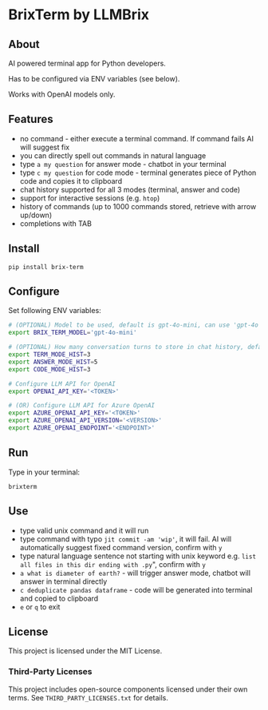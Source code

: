 # BrixTerm by LLMBrix

## About

AI powered terminal app for Python developers.

Has to be configured via ENV variables (see below).

Works with OpenAI models only.

## Features

- no command - either execute a terminal command. If command fails AI will suggest fix
- you can directly spell out commands in natural language
- type `a my question` for answer mode - chatbot in your terminal
- type `c my question` for code mode - terminal generates piece of Python code and copies it to clipboard
- chat history supported for all 3 modes (terminal, answer and code)
- support for interactive sessions (e.g. `htop`)
- history of commands (up to 1000 commands stored, retrieve with arrow up/down)
- completions with TAB

## Install

`pip install brix-term`

## Configure

Set following ENV variables:

```bash
# (OPTIONAL) Model to be used, default is gpt-4o-mini, can use 'gpt-4o'
export BRIX_TERM_MODEL='gpt-4o-mini'

# (OPTIONAL) How many conversation turns to store in chat history, defaults are 3, 5, 3, as shown
export TERM_MODE_HIST=3
export ANSWER_MODE_HIST=5
export CODE_MODE_HIST=3

# Configure LLM API for OpenAI
export OPENAI_API_KEY='<TOKEN>'

# (OR) Configure LLM API for Azure OpenAI
export AZURE_OPENAI_API_KEY='<TOKEN>'
export AZURE_OPENAI_API_VERSION='<VERSION>'
export AZURE_OPENAI_ENDPOINT='<ENDPOINT>'
```

## Run

Type in your terminal:

`brixterm`

## Use

- type valid unix command and it will run
- type command with typo `jit commit -am 'wip'`, it will fail. AI will automatically suggest fixed command
  version, confirm with `y`
- type natural language sentence not starting with unix keyword e.g. `list all files in this dir ending with .py`",
  confirm with `y`
- `a what is diameter of earth?` - will trigger answer mode, chatbot will answer in terminal directly
- `c deduplicate pandas dataframe` - code will be generated into terminal and copied to clipboard
- `e` or `q` to exit

## License

This project is licensed under the MIT License.

### Third-Party Licenses

This project includes open-source components licensed under their own terms.
See `THIRD_PARTY_LICENSES.txt` for details.
